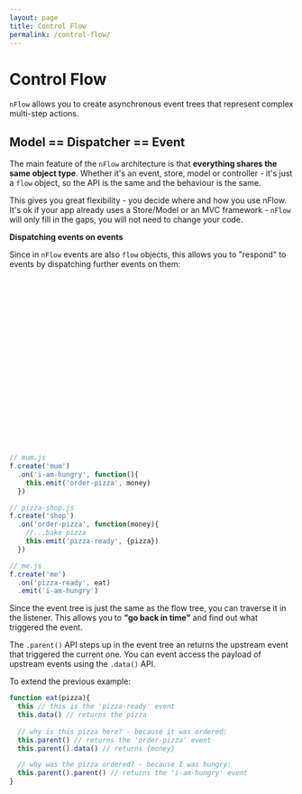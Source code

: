 ```yaml
---
layout: page
title: Control Flow
permalink: /control-flow/
---
```


# Control Flow

`nFlow` allows you to create asynchronous event trees that represent complex multi-step actions.

<figure class='is-full home1' style='min-width:500px;'></figure>
<script type="text/javascript">(function(){
  var f = initTree('.home1')
  var a,b,c,d,e,f
  a = f.emit('actionA')
  
  setTimeout(function(){ b = a.emit('actionB') }, 1000)
  setTimeout(function(){ c = a.emit('actionC') }, 1000)
  setTimeout(function(){ d = b.emit('actionD') }, 3000)
  setTimeout(function(){ e = c.emit('actionE') }, 2000)
  setTimeout(function(){ f = c.emit('actionF') }, 4000)
  
}())</script>


## Model == Dispatcher == Event
The main feature of the `nFlow` architecture is that __everything shares the same object type__. Whether it's an event, store, model or controller - it's just a `flow` object, so the API is the same and the behaviour is the same.

This gives you great flexibility - you decide where and how you use nFlow. It's ok if your app already uses a Store/Model or an MVC framework - `nFlow` will only fill in the gaps, you will not need to change your code.

__Dispatching events on events__

Since in `nFlow` events are also `flow` objects, this allows you to "respond" to events by dispatching further events on them:

<figure class='emit2' style='height:300px;min-width:300px;' ></figure>
<script type="text/javascript">(function(){
  var f = initTree('.emit2')
  var a = f.create('me')

  f.create('mum')
    .on('i-am-hungry', function(){
      var event = this
      setTimeout(function(){
        event.emit('order-pizza')
      },1500)
      })
  f.create('shop')
    .on('order-pizza', function(){
      var event = this
      setTimeout(function(){
        event.emit('pizza-ready', {})
      },1500)
      })
      
  f.create('dad')    
    .on('order-pizza', function(){
      this.emit('order-coke')
    })
    
  var event = a
  .on('pizza-ready', function(){})
  .emit('i-am-hungry')

//setTimeout(function(){event.cancel() }, 1200)
}())</script>

```js
// mum.js
f.create('mum')
  .on('i-am-hungry', function(){
    this.emit('order-pizza', money)
  })

// pizza-shop.js  
f.create('shop')
  .on('order-pizza', function(money){
    //...bake pizza
    this.emit('pizza-ready', {pizza})
  })

// me.js
f.create('me')
  .on('pizza-ready', eat)
  .emit('i-am-hungry')
```

Since the event tree is just the same as the flow tree, you can traverse it in the listener. This allows you to __"go back in time"__ and find out what triggered the event. 

The `.parent()` API steps up in the event tree an returns the upstream event that triggered the current one. You can event access the payload of upstream events using the `.data()` API.

To extend the previous example:

```js
function eat(pizza){
  this // this is the 'pizza-ready' event
  this.data() // returns the pizza
  
  // why is this pizza here? - because it was ordered:
  this.parent() // returns the 'order-pizza' event
  this.parent().data() // returns {money}

  // why was the pizza ordered? - because I was hungry:
  this.parent().parent() // returns the 'i-am-hungry' event
}
```


